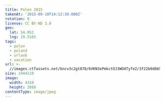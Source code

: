 ```yaml
---
title: Polen 2015
takenAt: '2015-09-10T14:12:39.000Z'
rotation: 0
license: CC BY-ND 3.0
geo:
  lat: 54.052
  lng: 19.5165
tags:
  - polen
  - poland
  - urlaub
  - vacation
url: >-
  //images.ctfassets.net/bncv3c2gt878/6VKN3ePmkctOJ3WO4Tyfe2/3f22b0d8b57077ced75e5403c9d7b747/polen-2015_25931721106_o
size: 2444119
image:
  width: 4310
  height: 2868
contentType: image/jpeg
---
```


